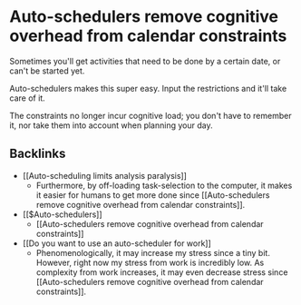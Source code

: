 # Auto-schedulers remove cognitive overhead from calendar constraints
Sometimes you'll get activities that need to be done by a certain date, or can't be started yet.

Auto-schedulers makes this super easy. Input the restrictions and it'll take care of it.

The constraints no longer incur cognitive load; you don't have to remember it, nor take them into account when planning your day.

## Backlinks
* [[Auto-scheduling limits analysis paralysis]]
	* Furthermore, by off-loading task-selection to the computer, it makes it easier for humans to get more done since [[Auto-schedulers remove cognitive overhead from calendar constraints]].
* [[$Auto-schedulers]]
	* [[Auto-schedulers remove cognitive overhead from calendar constraints]]
* [[Do you want to use an auto-scheduler for work]]
	* Phenomenologically, it may increase my stress since a tiny bit. However, right now my stress from work is incredibly low. As complexity from work increases, it may even decrease stress since [[Auto-schedulers remove cognitive overhead from calendar constraints]].

<!-- #Life -->

<!-- {BearID:C1AA0B7F-552F-4B02-BAC4-0A62E8D84E22-15756-00001303336E9488} -->
